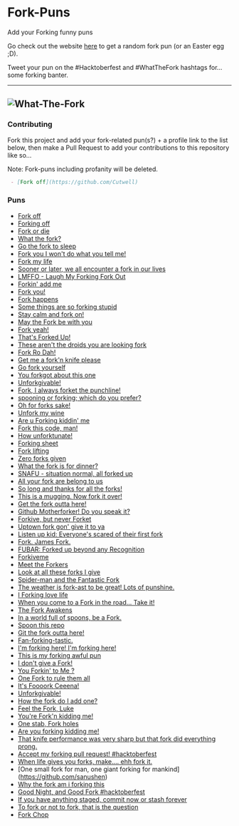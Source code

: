 # Fork-Puns
Add your Forking funny puns

Go check out the website [here](https://cutwell.github.io/What-The-Fork/) to get a random fork pun (or an Easter egg ;D).

Tweet your pun on the #Hacktoberfest and #WhatTheFork hashtags for... some forking banter.

---
![What-The-Fork](static/img/wtforkbanner.png "What-The-Fork")
---

### Contributing
Fork this project and add your fork-related pun(s?) + a profile link to the list below, then make a Pull Request to add your contributions to this repository like so...

Note: Fork-puns including profanity will be deleted.

```markdown
 - [Fork off](https://github.com/Cutwell)
```

### Puns
 - [Fork off](https://github.com/Cutwell)
 - [Forking off](https://github.com/inedev01)
 - [Fork or die](https://github.com/inedev01)
 - [What the fork?](https://github.com/Cutwell)
 - [Go the fork to sleep](https://github.com/Cutwell)
 - [Fork you I won't do what you tell me!](https://github.com/Cutwell)
 - [Fork my life](https://github.com/gerd2002)
 - [Sooner or later, we all encounter a fork in our lives](https://github.com/Zumza123/)
 - [LMFFO - Laugh My Forking Fork Out](https://github.com/IOAyman)
 - [Forkin' add me](https://github.com/Charllo)
 - [Fork you!](https://github.com/gerd2002)
 - [Fork happens](https://github.com/rkruk)
 - [Some things are so forking stupid](https://github.com/RajPathare)
 - [Stay calm and fork on!](https://github.com/rmartin5)
 - [May the Fork be with you](https://github.com/wouterjanson)
 - [Fork yeah!](https://github.com/gregorymarchese)
 - [That's Forked Up!](https://github.com/gregorymarchese)
 - [These aren't the droids you are looking fork](https://github.com/vjuneja)
 - [Fork Ro Dah!](https://github.com/tomsotte)
 - [Get me a fork'n knife please](https://github.com/thatguywiththatname)
 - [Go fork yourself](https://github.com/raynescc)
 - [You forkgot about this one](https://github.com/dbrereton1995)
 - [Unforkgivable!](https://github.com/yuibun)
 - [Fork, I always forket the punchline!](https://github.com/MyNameNoneOfYourBusiness)
 - [spooning or forking; which do you prefer?](https://github.com/anzcarroll)
 - [Oh for forks sake!](https://github.com/anzcarroll)
 - [Unfork my wine](https://github.com/zhaks)
 - [Are u Forking kiddin' me](https://github.com/zzz1234)
 - [Fork this code, man!](https://github.com/starsky135)
 - [How unforktunate!](https://github.com/Kalaborative)
 - [Forking sheet](https://github.com/sanik90)
 - [Fork lifting](https://github.com/NicoPennec)
 - [Zero forks given](https://github.com/kbeflo)
 - [What the fork is for dinner?](https://github.com/ganes1410)
 - [SNAFU - situation normal, all forked up](https://githib.com/ablewhite)
 - [All your fork are belong to us](https://github.com/wouterjanson)
 - [So long and thanks for all the forks!](https://github.com/KatSaldivar)
 - [This is a mugging. Now fork it over!](https://github.com/shikhar96)
 - [Get the fork outta here!](https://github.com/AshBardhan)
 - [Github Motherforker! Do you speak it?](https://github.com/AshBardhan)
 - [Forkive, but never Forket](https://github.com/AshBardhan)
 - [Uptown fork gon' give it to ya](https://github.com/AshBardhan)
 - [Listen up kid: Everyone's scared of their first fork](https://github.com/batraman)
 - [Fork. James Fork.](https://github.com/MaaikeVR)
 - [FUBAR: Forked up beyond any Recognition](https://github.com/gregorymarchese)
 - [Forkiveme](https://github.com/piscue)
 - [Meet the Forkers](https://github.com/Markandeya)
 - [Look at all these forks I give](https://github.com/DugTrio91)
 - [Spider-man and the Fantastic Fork](https://github.com/xit4)
 - [The weather is fork-ast to be great! Lots of punshine.](https://github.com/licsth)
 - [I Forking love life](https://github.com/mgnc2867)
 - [When you come to a Fork in the road... Take it!](https://github.com/mgnc2867)
 - [The Fork Awakens](https://github.com/LyNac)
 - [In a world full of spoons, be a Fork.](https://github.com/qayla-c)
 - [Spoon this repo](https://github.com/wouterjanson)
 - [Git the fork outta here!](https://github.com/SirDaev)
 - [Fan-forking-tastic.](https://github.com/jppferguson)
 - [I'm forking here! I'm forking here!](https://github.com/NiallEccles)
 - [This is my forking awful pun](https://github.com/Apathyy)
 - [I don't give a Fork!](https://github.com/codepnkj)
 - [You Forkin' to Me ?](https://github.com/danedavid)
 - [One Fork to rule them all](https://github.com/zburchett)
 - [It's Foooork Ceeena!](https://github.com/DarkSiderOC)
 - [Unforkgivable!](https://github.com/leboeufj)
 - [How the fork do I add one?](https://github.com/Apathyy)
 - [Feel the Fork, Luke](https://github.com/AgentShir)
 - [You're Fork'n kidding me!](https://github.com/marconmbrito)
 - [One stab, Fork holes](https://github.com/dome2034)
 - [Are you forking kidding me!](https://github.com/WindThrownLogic)
 - [That knife performance was very sharp but that fork did everything prong.](https://github.com/Milleus)
 - [Accept my forking pull request! #hacktoberfest](https://github.com/laurendimitra)
 - [When life gives you forks, make.... ehh fork it.](https://github.com/wprzyb)
 - [One small fork for man, one giant forking for mankind] (https://github.com/sanushen)
 - [Why the fork am i forking this](https://github.com/rmaurya757)
 - [Good Night, and Good Fork #hacktoberfest](https://github.com/Archie22is)
 - [If you have anything staged, commit now or stash forever](https://github.com/9tails1)
 - [To fork or not to fork, that is the question](https://github.com/arjunnaha)
 - [Fork Chop](https://github.com/jilliankeenan)
